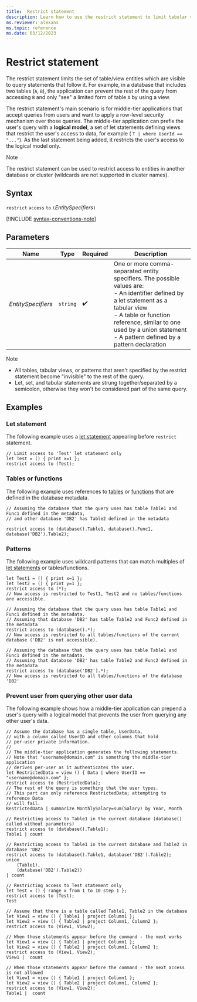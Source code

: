 ```yaml
---
title:  Restrict statement
description: Learn how to use the restrict statement to limit tabular views that are visible to subsequent query statements.
ms.reviewer: alexans
ms.topic: reference
ms.date: 03/12/2023
---
```

# Restrict statement

The restrict statement limits the set of table/view entities which are visible to query statements that follow it. For example, in a database that includes two tables (`A`, `B`), the application can prevent the rest of the query from accessing `B` and only "see" a limited form of table `A` by using a view.

The restrict statement's main scenario is for middle-tier applications that accept queries from users and want to
apply a row-level security mechanism over those queries.
The middle-tier application can prefix the user's query with a **logical model**, a set of let statements defining views that restrict the user's access to data, for example ( `T | where UserId == "..."`). As the last statement being added, it restricts the user's access to the logical model only.

> [!NOTE]
> The restrict statement can be used to restrict access to entities in another database or cluster (wildcards are not supported in cluster names).

## Syntax

`restrict` `access` `to` `(`*EntitySpecifiers*`)`

[!INCLUDE [syntax-conventions-note](../includes/syntax-conventions-note.md)]

## Parameters

|Name|Type|Required|Description|
|--|--|--|--|
|*EntitySpecifiers*| `string` | :heavy_check_mark:|One or more comma-separated entity specifiers. The possible values are:<br/>- An identifier defined by a let statement as a tabular view<br/>- A table or function reference, similar to one used by a union statement<br/>- A pattern defined by a pattern declaration<br/>|

> [!NOTE]
>
> * All tables, tabular views, or patterns that aren't specified by the restrict statement become "invisible" to the rest of the query.
> * Let, set, and tabular statements are strung together/separated by a semicolon, otherwise they won't be considered part of the same query.

## Examples

### Let statement

The following example uses a [let statement](let-statement.md) appearing before `restrict` statement.

```kusto
// Limit access to 'Test' let statement only
let Test = () { print x=1 };
restrict access to (Test);
```

### Tables or functions

The following example uses references to [tables](../management/tables.md) or [functions](../management/functions.md) that are defined in the database metadata.

```kusto
// Assuming the database that the query uses has table Table1 and Func1 defined in the metadata, 
// and other database 'DB2' has Table2 defined in the metadata

restrict access to (database().Table1, database().Func1, database('DB2').Table2);
```

### Patterns

The following example uses wildcard patterns that can match multiples of [let statements](let-statement.md) or tables/functions.

```kusto
let Test1 = () { print x=1 };
let Test2 = () { print y=1 };
restrict access to (*);
// Now access is restricted to Test1, Test2 and no tables/functions are accessible.

// Assuming the database that the query uses has table Table1 and Func1 defined in the metadata.
// Assuming that database 'DB2' has table Table2 and Func2 defined in the metadata
restrict access to (database().*);
// Now access is restricted to all tables/functions of the current database ('DB2' is not accessible).

// Assuming the database that the query uses has table Table1 and Func1 defined in the metadata.
// Assuming that database 'DB2' has table Table2 and Func2 defined in the metadata
restrict access to (database('DB2').*);
// Now access is restricted to all tables/functions of the database 'DB2'
```

### Prevent user from querying other user data

The following example shows how a middle-tier application can prepend a user's query
with a logical model that prevents the user from querying any other user's data.

```kusto
// Assume the database has a single table, UserData,
// with a column called UserID and other columns that hold
// per-user private information.
//
// The middle-tier application generates the following statements.
// Note that "username@domain.com" is something the middle-tier application
// derives per-user as it authenticates the user.
let RestrictedData = view () { Data | where UserID == "username@domain.com" };
restrict access to (RestrictedData);
// The rest of the query is something that the user types.
// This part can only reference RestrictedData; attempting to reference Data
// will fail.
RestrictedData | summarize MonthlySalary=sum(Salary) by Year, Month
```

```kusto
// Restricting access to Table1 in the current database (database() called without parameters)
restrict access to (database().Table1);
Table1 | count

// Restricting access to Table1 in the current database and Table2 in database 'DB2'
restrict access to (database().Table1, database('DB2').Table2);
union 
    (Table1),
    (database('DB2').Table2))
| count

// Restricting access to Test statement only
let Test = () { range x from 1 to 10 step 1 };
restrict access to (Test);
Test
 
// Assume that there is a table called Table1, Table2 in the database
let View1 = view () { Table1 | project Column1 };
let View2 = view () { Table2 | project Column1, Column2 };
restrict access to (View1, View2);
 
// When those statements appear before the command - the next works
let View1 = view () { Table1 | project Column1 };
let View2 = view () { Table2 | project Column1, Column2 };
restrict access to (View1, View2);
View1 |  count
 
// When those statements appear before the command - the next access is not allowed
let View1 = view () { Table1 | project Column1 };
let View2 = view () { Table2 | project Column1, Column2 };
restrict access to (View1, View2);
Table1 |  count
```
